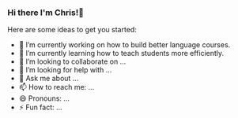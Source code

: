 ### Hi there I'm Chris!👋
Here are some ideas to get you started:

- 🔭 I’m currently working on how to build better language courses. 
- 🌱 I’m currently learning how to teach students more efficiently.
- 👯 I’m looking to collaborate on ...
- 🤔 I’m looking for help with ...
- 💬 Ask me about ...
- 📫 How to reach me: ...
- 😄 Pronouns: ...
- ⚡ Fun fact: ...

